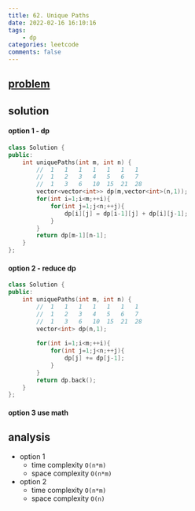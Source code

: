 ```yaml
---
title: 62. Unique Paths
date: 2022-02-16 16:10:16
tags:  
    - dp
categories: leetcode
comments: false
---
```


## [problem](https://leetcode.com/problems/unique-paths/)


## solution

#### option 1 - dp
```c++
class Solution {
public:
    int uniquePaths(int m, int n) {
        //  1   1   1   1   1   1   1   
        //  1   2   3   4   5   6   7   
        //  1   3   6   10  15  21  28
        vector<vector<int>> dp(m,vector<int>(n,1));
        for(int i=1;i<m;++i){
            for(int j=1;j<n;++j){
                dp[i][j] = dp[i-1][j] + dp[i][j-1];
            }
        }
        return dp[m-1][n-1];
    }
};
```

#### option 2 - reduce dp
```c++
class Solution {
public:
    int uniquePaths(int m, int n) {
        //  1   1   1   1   1   1   1   
        //  1   2   3   4   5   6   7   
        //  1   3   6   10  15  21  28
        vector<int> dp(n,1);
        
        for(int i=1;i<m;++i){
            for(int j=1;j<n;++j){
                dp[j] += dp[j-1];
            }
        }
        return dp.back();
    }
};
```

#### option 3 use math
## analysis
- option 1
    - time complexity `O(n*m)`
    - space complexity `O(n*m)`
- option 2
    - time complexity `O(n*m)`
    - space complexity `O(n)`